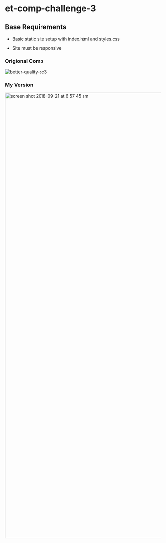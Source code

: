 # et-comp-challenge-3

## Base Requirements

* Basic static site setup with index.html and styles.css

* Site must be responsive

### Origional Comp

![better-quality-sc3](https://user-images.githubusercontent.com/41202313/45881996-0aca1900-bd6a-11e8-8c91-d031c665e1ab.png)

### My Version

<img width="1440" alt="screen shot 2018-09-21 at 6 57 45 am" src="https://user-images.githubusercontent.com/41202313/45882565-c2abf600-bd6b-11e8-9c93-df55e62bc239.png">
